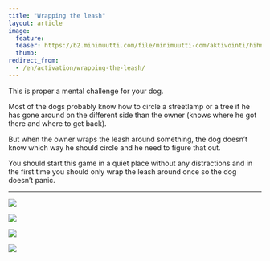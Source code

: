 ```yaml
---
title: "Wrapping the leash"
layout: article
image:
  feature:
  teaser: https://b2.minimuutti.com/file/minimuutti-com/aktivointi/hihnan-kiertaminen-tolpan-ympari/DSC32210-245px.jpg
  thumb:
redirect_from:
  - /en/activation/wrapping-the-leash/
---
```


This is proper a mental challenge for your dog.

Most of the dogs probably know how to circle a streetlamp or a tree if he has gone around on the different side than the owner (knows where he got there and where to get back).

But when the owner wraps the leash around something, the dog doesn’t know which way he should circle and he need to figure that out.

You should start this game in a quiet place without any distractions and in the first time you should only wrap the leash around once so the dog doesn’t panic.

---

[![](https://b2.minimuutti.com/file/minimuutti-com/aktivointi/hihnan-kiertaminen-tolpan-ympari/DSC32210-800px.jpg)](https://dl.dropboxusercontent.com/sh/ea1wtnz7z734o12/AAC2MmXDiF8cVYsbglxkEGZTa/aktivointi/hihnan-kiertaminen-tolpan-ympari/DSC32210.jpg)

[![](https://b2.minimuutti.com/file/minimuutti-com/aktivointi/hihnan-kiertaminen-tolpan-ympari/DSC32196-800px.jpg)](https://dl.dropboxusercontent.com/sh/ea1wtnz7z734o12/AAASBfLYoXFM0nEp4mG23unMa/aktivointi/hihnan-kiertaminen-tolpan-ympari/DSC32196.jpg)

[![](https://b2.minimuutti.com/file/minimuutti-com/aktivointi/hihnan-kiertaminen-tolpan-ympari/DSC32197-800px.jpg)](https://dl.dropboxusercontent.com/sh/ea1wtnz7z734o12/AAA7_3SLMFAa9i5RA-5AHGvna/aktivointi/hihnan-kiertaminen-tolpan-ympari/DSC32197.jpg)

[![](https://b2.minimuutti.com/file/minimuutti-com/aktivointi/hihnan-kiertaminen-tolpan-ympari/DSC32198-800px.jpg)](https://dl.dropboxusercontent.com/sh/ea1wtnz7z734o12/AABVVnkuWsSlPGfdcsFKU4F8a/aktivointi/hihnan-kiertaminen-tolpan-ympari/DSC32198.jpg)
